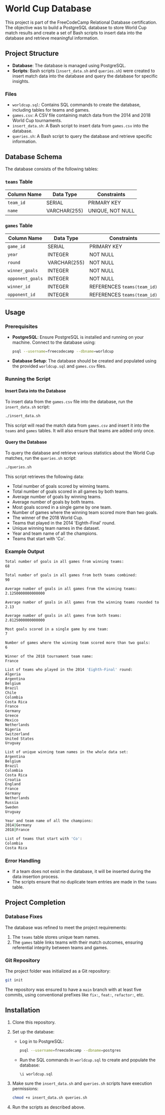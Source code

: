# World Cup Database

This project is part of the FreeCodeCamp Relational Database certification. The objective was to build a PostgreSQL database to store World Cup match results and create a set of Bash scripts to insert data into the database and retrieve meaningful information.

## Project Structure

- **Database**: The database is managed using PostgreSQL.
- **Scripts**: Bash scripts (`insert_data.sh` and `queries.sh`) were created to insert match data into the database and query the database for specific insights.

### Files

- `worldcup.sql`: Contains SQL commands to create the database, including tables for teams and games.
- `games.csv`: A CSV file containing match data from the 2014 and 2018 World Cup tournaments.
- `insert_data.sh`: A Bash script to insert data from `games.csv` into the database.
- `queries.sh`: A Bash script to query the database and retrieve specific information.

## Database Schema

The database consists of the following tables:

### `teams` Table

| Column Name | Data Type  | Constraints      |
| ----------- | ---------- | ---------------- |
| `team_id`   | SERIAL     | PRIMARY KEY      |
| `name`      | VARCHAR(255) | UNIQUE, NOT NULL |

### `games` Table

| Column Name      | Data Type  | Constraints                           |
| ---------------- | ---------- | ------------------------------------- |
| `game_id`        | SERIAL     | PRIMARY KEY                           |
| `year`           | INTEGER    | NOT NULL                              |
| `round`          | VARCHAR(255) | NOT NULL                              |
| `winner_goals`   | INTEGER    | NOT NULL                              |
| `opponent_goals` | INTEGER    | NOT NULL                              |
| `winner_id`      | INTEGER    | REFERENCES `teams(team_id)`            |
| `opponent_id`    | INTEGER    | REFERENCES `teams(team_id)`            |

## Usage

### Prerequisites

- **PostgreSQL**: Ensure PostgreSQL is installed and running on your machine. Connect to the database using:

  ```bash
  psql --username=freecodecamp --dbname=worldcup
  ```

- **Database Setup**: The database should be created and populated using the provided `worldcup.sql` and `games.csv` files.

### Running the Script

#### Insert Data into the Database

To insert data from the `games.csv` file into the database, run the `insert_data.sh` script:

```bash
./insert_data.sh
```

This script will read the match data from `games.csv` and insert it into the `teams` and `games` tables. It will also ensure that teams are added only once.

#### Query the Database

To query the database and retrieve various statistics about the World Cup matches, run the `queries.sh` script:

```bash
./queries.sh
```

This script retrieves the following data:

- Total number of goals scored by winning teams.
- Total number of goals scored in all games by both teams.
- Average number of goals by winning teams.
- Average number of goals by both teams.
- Most goals scored in a single game by one team.
- Number of games where the winning team scored more than two goals.
- The winner of the 2018 World Cup.
- Teams that played in the 2014 'Eighth-Final' round.
- Unique winning team names in the dataset.
- Year and team name of all the champions.
- Teams that start with 'Co'.

### Example Output

```bash
Total number of goals in all games from winning teams:
68

Total number of goals in all games from both teams combined:
90

Average number of goals in all games from the winning teams:
2.1250000000000000

Average number of goals in all games from the winning teams rounded to two decimal places:
2.13

Average number of goals in all games from both teams:
2.8125000000000000

Most goals scored in a single game by one team:
7

Number of games where the winning team scored more than two goals:
6

Winner of the 2018 tournament team name:
France

List of teams who played in the 2014 'Eighth-Final' round:
Algeria
Argentina
Belgium
Brazil
Chile
Colombia
Costa Rica
France
Germany
Greece
Mexico
Netherlands
Nigeria
Switzerland
United States
Uruguay

List of unique winning team names in the whole data set:
Argentina
Belgium
Brazil
Colombia
Costa Rica
Croatia
England
France
Germany
Netherlands
Russia
Sweden
Uruguay

Year and team name of all the champions:
2014|Germany
2018|France

List of teams that start with 'Co':
Colombia
Costa Rica
```

### Error Handling

- If a team does not exist in the database, it will be inserted during the data insertion process.
- The scripts ensure that no duplicate team entries are made in the `teams` table.

## Project Completion

### Database Fixes

The database was refined to meet the project requirements:

1. The `teams` table stores unique team names.
2. The `games` table links teams with their match outcomes, ensuring referential integrity between teams and games.

### Git Repository

The project folder was initialized as a Git repository:

```bash
git init
```

The repository was ensured to have a `main` branch with at least five commits, using conventional prefixes like `fix:`, `feat:`, `refactor:`, etc.

## Installation

1. Clone this repository.
2. Set up the database:
   - Log in to PostgreSQL:
     ```bash
     psql --username=freecodecamp --dbname=postgres
     ```
   - Run the SQL commands in `worldcup.sql` to create and populate the database:
     ```sql
     \i worldcup.sql
     ```
3. Make sure the `insert_data.sh` and `queries.sh` scripts have execution permissions:
   ```bash
   chmod +x insert_data.sh queries.sh
   ```

4. Run the scripts as described above.